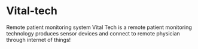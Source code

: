 # Vital-tech
Remote patient monitoring system
Vital Tech is a remote patient monitoring technology produces sensor devices and connect to remote physician through internet of things!
